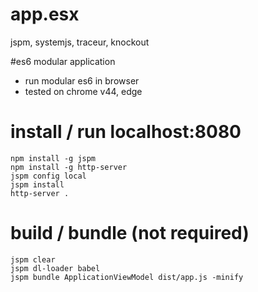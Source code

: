 # app.esx
jspm, systemjs, traceur, knockout 

#es6 modular application
* run modular es6 in browser
* tested on chrome v44, edge 

# install / run localhost:8080 
```shell
npm install -g jspm
npm install -g http-server
jspm config local
jspm install
http-server .
```

# build / bundle (not required)
```shell
jspm clear
jspm dl-loader babel 
jspm bundle ApplicationViewModel dist/app.js -minify
```

